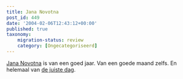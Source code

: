 ```yaml
---
title: Jana Novotna
post_id: 449
date: '2004-02-06T12:43:12+00:00'
published: true
taxonomy:
    migration-status: review
    category: [Ongecategoriseerd]
---
```

[Jana Novotna](http://groups.yahoo.com/group/jananovotnaclub/) is van een goed jaar. Van een goede maand zelfs. En helemaal van [de juiste dag](http://www.bastei.de/tag/10/10_02.htm).
